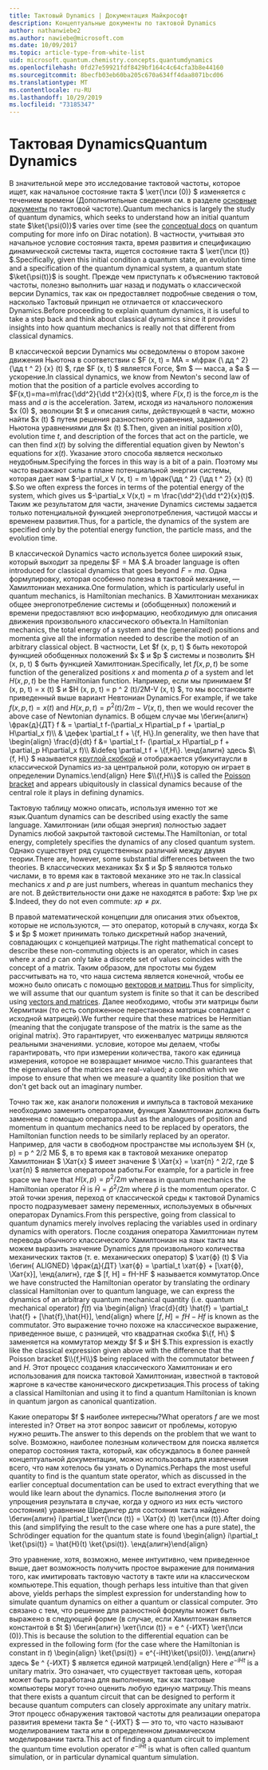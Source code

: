 ```yaml
---
title: Тактовый Dynamics | Документация Майкрософт
description: Концептуальные документы по тактовой Dynamics
author: nathanwiebe2
ms.author: nawiebe@microsoft.com
ms.date: 10/09/2017
ms.topic: article-type-from-white-list
uid: microsoft.quantum.chemistry.concepts.quantumdynamics
ms.openlocfilehash: 0fd27e59921fdf8429bf164c4c64cfa3b8e44160
ms.sourcegitcommit: 8becfb03eb60ba205c670a634ff4daa8071bcd06
ms.translationtype: MT
ms.contentlocale: ru-RU
ms.lasthandoff: 10/29/2019
ms.locfileid: "73185347"
---
```

# <a name="quantum-dynamics"></a><span data-ttu-id="5785c-103">Тактовая Dynamics</span><span class="sxs-lookup"><span data-stu-id="5785c-103">Quantum Dynamics</span></span>

<span data-ttu-id="5785c-104">В значительной мере это исследование тактовой частоты, которое ищет, как начальное состояние такта $ \кет{\пси (0)} $ изменяется с течением времени (Дополнительные сведения см. в разделе [основные документы](xref:microsoft.quantum.concepts.dirac) по тактовой частоте).</span><span class="sxs-lookup"><span data-stu-id="5785c-104">Quantum mechanics is largely the study of quantum dynamics, which seeks to understand how an initial quantum state $\ket{\psi(0)}$ varies over time (see the [conceptual docs](xref:microsoft.quantum.concepts.dirac) on quantum computing for more info on Dirac notation).</span></span>
<span data-ttu-id="5785c-105">В частности, учитывая это начальное условие состояния такта, время развития и спецификацию динамической системы такта, ищется состояние такта $ \кет{\пси (t)} $.</span><span class="sxs-lookup"><span data-stu-id="5785c-105">Specifically, given this initial condition a quantum state, an evolution time and a specification of the quantum dynamical system, a quantum state $\ket{\psi(t)}$ is sought.</span></span>
<span data-ttu-id="5785c-106">Прежде чем приступать к объяснению тактовой частоты, полезно выполнить шаг назад и подумать о классической версии Dynamics, так как он предоставляет подробные сведения о том, насколько Тактовый принцип не отличается от классического Dynamics.</span><span class="sxs-lookup"><span data-stu-id="5785c-106">Before proceeding to explain quantum dynamics, it is useful to take a step back and think about classical dynamics since it provides insights into how quantum mechanics is really not that different from classical dynamics.</span></span>

<span data-ttu-id="5785c-107">В классической версии Dynamics мы осведомлены о втором законе движения Ньютона в соответствии с $F (x, t) = MA = м\фрак {\ дд ^ 2} {\дд t ^ 2} {x} (t) $, где $F (x, t) $ является Force, $m $ — масса, а $a $ — ускорение.</span><span class="sxs-lookup"><span data-stu-id="5785c-107">In classical dynamics, we know from Newton's second law of motion that the position of a particle evolves according to $F(x,t)=ma=m\frac{\dd^2}{\dd t^2}{x}(t)$, where $F(x,t)$ is the force,$m$ is the mass and $a$ is the acceleration.</span></span>
<span data-ttu-id="5785c-108">Затем, исходя из начального положения $x (0) $, эволюции $t $ и описания силы, действующей в части, можно найти $x (t) $ путем решения разностного уравнения, заданного Ньютона уравнениями для $x (t) $.</span><span class="sxs-lookup"><span data-stu-id="5785c-108">Then, given an initial position $x(0)$, evolution time $t$, and description of the forces that act on the particle, we can then find $x(t)$ by solving the differential equation given by Newton's equations for $x(t)$.</span></span>
<span data-ttu-id="5785c-109">Указание этого способа является несколько неудобным.</span><span class="sxs-lookup"><span data-stu-id="5785c-109">Specifying the forces in this way is a bit of a pain.</span></span>
<span data-ttu-id="5785c-110">Поэтому мы часто выражают силы в плане потенциальной энергии системы, которая дает нам $-\partial_x V (x, t) = m \фрак{\дд ^ 2} {\дд t ^ 2} {x} (t) $.</span><span class="sxs-lookup"><span data-stu-id="5785c-110">So we often express the forces in terms of the potential energy of the system, which gives us $-\partial_x V(x,t) = m \frac{\dd^2}{\dd t^2}{x}(t)$.</span></span>
<span data-ttu-id="5785c-111">Таким же результатом для части, значение Dynamics системы задается только потенциальной функцией энергопотребления, частицой массы и временем развития.</span><span class="sxs-lookup"><span data-stu-id="5785c-111">Thus, for a particle, the dynamics of the system are specified only by the potential energy function, the particle mass, and the evolution time.</span></span>

<span data-ttu-id="5785c-112">В классической Dynamics часто используется более широкий язык, который выходит за пределы $F = MA $.</span><span class="sxs-lookup"><span data-stu-id="5785c-112">A broader language is often introduced for classical dynamics that goes beyond $F=ma$.</span></span>
<span data-ttu-id="5785c-113">Одна формулировку, которая особенно полезна в тактовой механике, — Хамилтониан механика.</span><span class="sxs-lookup"><span data-stu-id="5785c-113">One formulation, which is particularly useful in quantum mechanics, is Hamiltonian mechanics.</span></span>
<span data-ttu-id="5785c-114">В Хамилтониан механиках общее энергопотребление системы и (обобщенных) положений и времени предоставляют всю информацию, необходимую для описания движения произвольного классического объекта.</span><span class="sxs-lookup"><span data-stu-id="5785c-114">In Hamiltonian mechanics, the total energy of a system and the (generalized) positions and momenta give all the information needed to describe the motion of an arbitrary classical object.</span></span>
<span data-ttu-id="5785c-115">В частности, Let $f (x, p, t) $ быть некоторой функцией обобщенных положений $x $ и $p $ системы и позволить $H (x, p, t) $ быть функцией Хамилтониан.</span><span class="sxs-lookup"><span data-stu-id="5785c-115">Specifically, let $f(x,p,t)$ be some function of the generalized positions $x$ and momenta $p$ of a system and let $H(x,p,t)$ be the Hamiltonian function.</span></span>
<span data-ttu-id="5785c-116">Например, если мы принимаем $f (x, p, t) = x (t) $ и $H (x, p, t) = p ^ 2 (t)/2M-V (x, t) $, то мы восстановите приведенный выше вариант Невтониан Dynamics.</span><span class="sxs-lookup"><span data-stu-id="5785c-116">For example, if we take $f(x,p,t)= x(t)$ and $H(x,p,t)=p^2(t)/2m - V(x,t)$, then we would recover the above case of Newtonian dynamics.</span></span>
<span data-ttu-id="5785c-117">В общем случае мы \бегин{алигн} \фрак{д}{ДТ} f & = \partial_t f-(\partial_x H\partial_p f + \partial_p H\partial_x f)\\\\ & \дефек \partial_t f + \\{f, H\\}.</span><span class="sxs-lookup"><span data-stu-id="5785c-117">In generality, we then have that \begin{align} \frac{d}{dt} f &= \partial_t f- (\partial_x H\partial_p f + \partial_p H\partial_x f)\\\\ &\defeq \partial_t f + \\{f,H\\}.</span></span>
<span data-ttu-id="5785c-118">\енд{алигн} здесь $\\{f, H\\} $ называется [круглой скобкой](https://en.wikipedia.org/wiki/Poisson_bracket) и отображается убикуитаусли в классической Dynamics из-за центральной роли, которую он играет в определении Dynamics.</span><span class="sxs-lookup"><span data-stu-id="5785c-118">\end{align} Here $\\{f,H\\}$ is called the [Poisson bracket](https://en.wikipedia.org/wiki/Poisson_bracket) and appears ubiquitously in classical dynamics because of the central role it plays in defining dynamics.</span></span>

<span data-ttu-id="5785c-119">Тактовую таблицу можно описать, используя именно тот же язык.</span><span class="sxs-lookup"><span data-stu-id="5785c-119">Quantum dynamics can be described using exactly the same language.</span></span>
<span data-ttu-id="5785c-120">Хамилтониан (или общая энергия) полностью задает Dynamics любой закрытой тактовой системы.</span><span class="sxs-lookup"><span data-stu-id="5785c-120">The Hamiltonian, or total energy, completely specifies the dynamics of any closed quantum system.</span></span>
<span data-ttu-id="5785c-121">Однако существует ряд существенных различий между двумя теории.</span><span class="sxs-lookup"><span data-stu-id="5785c-121">There are, however, some substantial differences between the two theories.</span></span>
<span data-ttu-id="5785c-122">В классических механиках $x $ и $p $ являются только числами, в то время как в тактовой механике это не так.</span><span class="sxs-lookup"><span data-stu-id="5785c-122">In classical mechanics $x$ and $p$ are just numbers, whereas in quantum mechanics they are not.</span></span>
<span data-ttu-id="5785c-123">В действительности они даже не находятся в работе: $xp \не px $.</span><span class="sxs-lookup"><span data-stu-id="5785c-123">Indeed, they do not even commute: $xp \ne px$.</span></span>

<span data-ttu-id="5785c-124">В правой математической концепции для описания этих объектов, которые не используются, — это оператор, который в случаях, когда $x $ и $p $ может принимать только дискретный набор значений, совпадающих с концепцией матрицы.</span><span class="sxs-lookup"><span data-stu-id="5785c-124">The right mathematical concept to describe these non-commuting objects is an operator, which in cases where $x$ and $p$ can only take a discrete set of values coincides with the concept of a matrix.</span></span>
<span data-ttu-id="5785c-125">Таким образом, для простоты мы будем рассчитывать на то, что наша система является конечной, чтобы ее можно было описать с помощью [векторов и матриц](xref:microsoft.quantum.concepts.vectors).</span><span class="sxs-lookup"><span data-stu-id="5785c-125">Thus for simplicity, we will assume that our quantum system is finite so that it can be described using [vectors and matrices](xref:microsoft.quantum.concepts.vectors).</span></span>
<span data-ttu-id="5785c-126">Далее необходимо, чтобы эти матрицы были Хермитиан (то есть сопряженное перестановка матрицы совпадает с исходной матрицей).</span><span class="sxs-lookup"><span data-stu-id="5785c-126">We further require that these matrices be Hermitian (meaning that the conjugate transpose of the matrix is the same as the original matrix).</span></span>
<span data-ttu-id="5785c-127">Это гарантирует, что еиженвалуес матрицы являются реальными значениями. условие, которое мы делаем, чтобы гарантировать, что при измерении количества, такого как единица измерения, которое не возвращает мнимое число.</span><span class="sxs-lookup"><span data-stu-id="5785c-127">This guarantees that the eigenvalues of the matrices are real-valued; a condition which we impose to ensure that when we measure a quantity like position that we don't get back out an imaginary number.</span></span>

<span data-ttu-id="5785c-128">Точно так же, как аналоги положения и импульса в тактовой механике необходимо заменить операторами, функция Хамилтониан должна быть заменена с помощью оператора.</span><span class="sxs-lookup"><span data-stu-id="5785c-128">Just as the analogues of position and momentum in quantum mechanics need to be replaced by operators, the Hamiltonian function needs to be similarly replaced by an operator.</span></span>
<span data-ttu-id="5785c-129">Например, для части в свободном пространстве мы используем $H (x, p) = p ^ 2/2 МБ $, в то время как в тактовой механике оператор Хамилтониан $ \Хат{х} $ имеет значение $ \Хат{х} = \хат{п} ^ 2/2, где $ \хат{п} $ является оператором работы.</span><span class="sxs-lookup"><span data-stu-id="5785c-129">For example, for a particle in free space we have that $H(x,p) = p^2/2m$ whereas in quantum mechanics the Hamiltonian operator $\hat{H}$ is $\hat{H}= \hat{p}^2/2m$ where $\hat{p}$ is the momentum operator.</span></span>
<span data-ttu-id="5785c-130">С этой точки зрения, переход от классической среды к тактовой Dynamics просто подразумевает замену переменных, используемых в обычных операторах Dynamics.</span><span class="sxs-lookup"><span data-stu-id="5785c-130">From this perspective, going from classical to quantum dynamics merely involves replacing the variables used in ordinary dynamics with operators.</span></span>
<span data-ttu-id="5785c-131">После создания оператора Хамилтониан путем перевода обычного классического Хамилтониан на язык такта мы можем выразить значение Dynamics для произвольного количества механических тактов (т. е. механических оператор) $ \хат{ф} (t) $ Via \бегин{ ALIGNED} \фрак{д}{ДТ} \хат{ф} = \partial_t \хат{ф} + [\хат{ф}, \Хат{х}], \енд{алигн}, где $ [f, H] = fH-HF $ называется коммутатор.</span><span class="sxs-lookup"><span data-stu-id="5785c-131">Once we have constructed the Hamiltonian operator by translating the ordinary classical Hamiltonian over to quantum language, we can express the dynamics of an arbitrary quantum mechanical quantity (i.e. quantum mechanical operator) $\hat{f}(t)$ via \begin{align} \frac{d}{dt} \hat{f} = \partial_t \hat{f} + [\hat{f},\hat{H}], \end{align} where $[f,H] = fH -Hf$ is known as the commutator.</span></span>
<span data-ttu-id="5785c-132">Это выражение точно похоже на классическое выражение, приведенное выше, с разницей, что квадратная скобка $\\{f, H\\} $ заменяется на коммутатор между $f $ и $H $.</span><span class="sxs-lookup"><span data-stu-id="5785c-132">This expression is exactly like the classical expression given above with the difference that the Poisson bracket $\\{f,H\\}$ being replaced with the commutator between $f$ and $H$.</span></span>
<span data-ttu-id="5785c-133">Этот процесс создания классического Хамилтониан и его использования для поиска тактовой Хамилтониан, известной в тактовой жаргоне в качестве канонического дискретизация.</span><span class="sxs-lookup"><span data-stu-id="5785c-133">This process of taking a classical Hamiltonian and using it to find a quantum Hamiltonian is known in quantum jargon as canonical quantization.</span></span>

<span data-ttu-id="5785c-134">Какие операторы $f $ наиболее интересны?</span><span class="sxs-lookup"><span data-stu-id="5785c-134">What operators $f$ are we most interested in?</span></span>  <span data-ttu-id="5785c-135">Ответ на этот вопрос зависит от проблемы, которую нужно решить.</span><span class="sxs-lookup"><span data-stu-id="5785c-135">The answer to this depends on the problem that we want to solve.</span></span>
<span data-ttu-id="5785c-136">Возможно, наиболее полезным количеством для поиска является оператор состояния такта, который, как обсуждалось в более ранней концептуальной документации, можно использовать для извлечения всего, что нам хотелось бы узнать о Dynamics.</span><span class="sxs-lookup"><span data-stu-id="5785c-136">Perhaps the most useful quantity to find is the quantum state operator, which as discussed in the earlier conceptual documentation can be used to extract everything that we would like learn about the dynamics.</span></span>
<span data-ttu-id="5785c-137">После выполнения этого (и упрощения результата в случае, когда у одного из них есть чистого состояния) уравнение Шредингер для состояния такта найдено \бегин{алигн} i\partial_t \кет{\пси (t)} = \Хат{х} (t) \кет{\пси (t)}.</span><span class="sxs-lookup"><span data-stu-id="5785c-137">After doing this (and simplifying the result to the case where one has a pure state), the Schrödinger equation for the quantum state is found \begin{align} i\partial_t \ket{\psi(t)} = \hat{H}(t) \ket{\psi(t)}.</span></span>
<span data-ttu-id="5785c-138">\енд{алигн}</span><span class="sxs-lookup"><span data-stu-id="5785c-138">\end{align}</span></span>

<span data-ttu-id="5785c-139">Это уравнение, хотя, возможно, менее интуитивно, чем приведенное выше, дает возможность получить простое выражение для понимания того, как имитировать тактовую частоту в такте или на классическом компьютере.</span><span class="sxs-lookup"><span data-stu-id="5785c-139">This equation, though perhaps less intuitive than that given above, yields perhaps the simplest expression for understanding how to simulate quantum dynamics on either a quantum or classical computer.</span></span>
<span data-ttu-id="5785c-140">Это связано с тем, что решение для разностной формулы может быть выражено в следующей форме (в случае, если Хамилтониан является константой в $t $) \бегин{алигн} \кет{\пси (t)} = e ^ {-ИХТ} \кет{\пси (0)}.</span><span class="sxs-lookup"><span data-stu-id="5785c-140">This is because the solution to the differential equation can be expressed in the following form (for the case where the Hamiltonian is constant in $t$) \begin{align} \ket{\psi(t)} = e^{-iHt}\ket{\psi(0)}.</span></span>
<span data-ttu-id="5785c-141">\енд{алигн} здесь $e ^ {-ИХТ} $ является единой матрицей.</span><span class="sxs-lookup"><span data-stu-id="5785c-141">\end{align} Here $e^{-iHt}$ is a unitary matrix.</span></span>
<span data-ttu-id="5785c-142">Это означает, что существует тактовая цепь, которая может быть разработана для выполнения, так как тактовые компьютеры могут точно оценить любую единую матрицу.</span><span class="sxs-lookup"><span data-stu-id="5785c-142">This means that there exists a quantum circuit that can be designed to perform it because quantum computers can closely approximate any unitary matrix.</span></span>
<span data-ttu-id="5785c-143">Этот процесс обнаружения тактовой частоты для реализации оператора развития времени такта $e ^ {-ИХТ} $ — это то, что часто называют моделированием такта или в определенном динамическом моделировании такта.</span><span class="sxs-lookup"><span data-stu-id="5785c-143">This act of finding a quantum circuit to implement the quantum time evolution operator $e^{-iHt}$ is what is often called quantum simulation, or in particular dynamical quantum simulation.</span></span>
